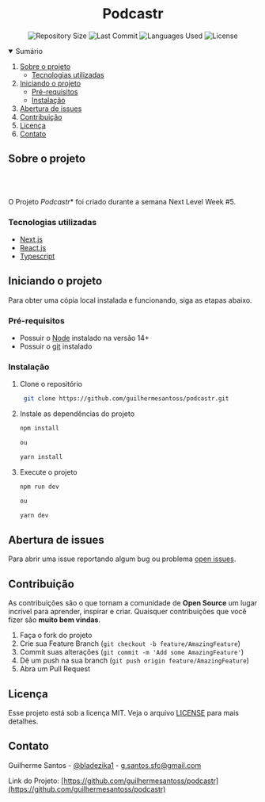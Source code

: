 <h1 align="center">Podcastr</h1>

<p align="center">
  <img src="https://img.shields.io/github/repo-size/guilhermesantoss/podcastr?style=for-the-badge&color=darkblue" alt="Repository Size" />
  <img src="https://img.shields.io/github/last-commit/guilhermesantoss/podcastr?style=for-the-badge&color=darkblue" alt="Last Commit" />
  <img src="https://img.shields.io/github/languages/count/guilhermesantoss/podcastr?style=for-the-badge&color=darkblue" alt="Languages Used" />
  <img src="https://img.shields.io/github/license/guilhermesantoss/podcastr?style=for-the-badge&color=darkblue" alt="License" />
</p>

<details open="open">
  <summary>Sumário</summary>
  <ol>
    <li>
      <a href="#sobre-o-projeto">Sobre o projeto</a>
      <ul>
        <li><a href="#tecnologias-utilizadas">Tecnologias utilizadas</a></li>
      </ul>
    </li>
    <li>
      <a href="#iniciando-o-projeto">Iniciando o projeto</a>
      <ul>
        <li><a href="#pré-requisitos">Pré-requisitos</a></li>
        <li><a href="#instalação">Instalação</a></li>
      </ul>
    </li>
    <li><a href="#abertura-de-issues">Abertura de issues</a></li>
    <li><a href="#contribuição">Contribuição</a></li>
    <li><a href="#licença">Licença</a></li>
    <li><a href="#contato">Contato</a></li>
  </ol>
</details>

## Sobre o projeto

<br />
<!--<p align="center"><img src="https://raw.githubusercontent.com/guilhermesantoss/moveit/main/public/login.png" alt="Logo" /></p>-->
<br />

O Projeto *Podcastr** foi criado durante a semana Next Level Week #5.

### Tecnologias utilizadas

* [Next.js](https://nextjs.org/)
* [React.js](https://reactjs.org/)
* [Typescript](https://www.typescriptlang.org)


## Iniciando o projeto

Para obter uma cópia local instalada e funcionando, siga as etapas abaixo.

### Pré-requisitos
* Possuir o [Node](https://nodejs.org/en/) instalado na versão 14+
* Possuir o [git](http://git-scm.com) instalado

### Instalação

1. Clone o repositório
   ```sh
    git clone https://github.com/guilhermesantoss/podcastr.git
   ```
2. Instale as dependências do projeto
   ```sh
   npm install
   
   ou
   
   yarn install
   ```
3. Execute o projeto
   ```sh
   npm run dev
   
   ou
   
   yarn dev
   ```
## Abertura de issues

Para abrir uma issue reportando algum bug ou problema [open issues](https://github.com/guilhermesantoss/podcastr/issues).

## Contribuição

As contribuições são o que tornam a comunidade de **Open Source** um lugar incrível para aprender, inspirar e criar. Quaisquer contribuições que você fizer são **muito bem vindas**.

1. Faça o fork do projeto
2. Crie sua Feature Branch (`git checkout -b feature/AmazingFeature`)
3. Commit suas alterações (`git commit -m 'Add some AmazingFeature'`)
4. Dê um push na sua branch (`git push origin feature/AmazingFeature`)
5. Abra um Pull Request

## Licença

Esse projeto está sob a licença MIT. Veja o arquivo [LICENSE](LICENSE) para mais detalhes.

## Contato

Guilherme Santos - [@bladezika1](https://twitter.com/bladezika1) - g.santos.sfc@gmail.com

Link do Projeto: [https://github.com/guilhermesantoss/podcastr](https://github.com/guilhermesantoss/podcastr)
